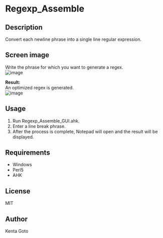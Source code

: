 # Regexp_Assemble 

## Description  
Convert each newline phrase into a single line regular expression.  

## Screen image
Write the phrase for which you want to generate a regex.  
![image](https://user-images.githubusercontent.com/10069642/83731205-15832980-a685-11ea-98f5-857caf14b11d.png)  

**Result:**  
An optimized regex is generated.  
![image](https://user-images.githubusercontent.com/10069642/83731383-6430c380-a685-11ea-8eff-e14046f115f2.png)  

## Usage
1. Run Regexp_Assemble_GUI.ahk.
2. Enter a line break phrase.
3. After the process is complete, Notepad will open and the result will be displayed.

## Requirements
- Windows
- Perl5
- AHK

## License
MIT

## Author  
Kenta Goto

